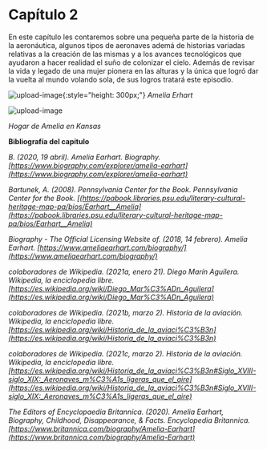 # Capítulo 2

En este capítulo les contaremos sobre una pequeña parte de la historia de la aeronáutica, algunos tipos de aeronaves ademá de historias variadas relativas a la creación de las mismas y a los avances tecnológicos que ayudaron a hacer realidad el suño de colonizar el cielo. Además de revisar la vida y legado de una mujer pionera en las alturas y la única que logró dar la vuelta al mundo volando sola, de sus logros tratará este episodio.


![upload-image](https://cdn.britannica.com/78/164578-050-634E4E33/Amelia-Earhart.jpg){:style="height: 300px;"}
*Amelia Erhart*

![upload-image](https://cdn.britannica.com/s:690x388,c:crop/69/152769-004-1FD2E12E/Childhood-home-Amelia-Earhart-Atchison-Kansas.jpg)

*Hogar de Amelia en Kansas*


**Bibliografía del capítulo**

*B. (2020, 19 abril). Amelia Earhart. Biography. [https://www.biography.com/explorer/amelia-earhart](https://www.biography.com/explorer/amelia-earhart)*

*Bartunek, A. (2008). Pennsylvania Center for the Book. Pennsylvania Center for the Book. [(https://pabook.libraries.psu.edu/literary-cultural-heritage-map-pa/bios/Earhart__Amelia](https://pabook.libraries.psu.edu/literary-cultural-heritage-map-pa/bios/Earhart__Amelia)*

*Biography - The Official Licensing Website of. (2018, 14 febrero). Amelia Earhart. [https://www.ameliaearhart.com/biography/](https://www.ameliaearhart.com/biography/)*

*colaboradores de Wikipedia. (2021a, enero 21). Diego Marín Aguilera. Wikipedia, la enciclopedia libre. [https://es.wikipedia.org/wiki/Diego_Mar%C3%ADn_Aguilera](https://es.wikipedia.org/wiki/Diego_Mar%C3%ADn_Aguilera)*

*colaboradores de Wikipedia. (2021b, marzo 2). Historia de la aviación. Wikipedia, la enciclopedia libre. [https://es.wikipedia.org/wiki/Historia_de_la_aviaci%C3%B3n](https://es.wikipedia.org/wiki/Historia_de_la_aviaci%C3%B3n)*

*colaboradores de Wikipedia. (2021c, marzo 2). Historia de la aviación. Wikipedia, la enciclopedia libre. [https://es.wikipedia.org/wiki/Historia_de_la_aviaci%C3%B3n#Siglo_XVIII-siglo_XIX:_Aeronaves_m%C3%A1s_ligeras_que_el_aire](https://es.wikipedia.org/wiki/Historia_de_la_aviaci%C3%B3n#Siglo_XVIII-siglo_XIX:_Aeronaves_m%C3%A1s_ligeras_que_el_aire)*

*The Editors of Encyclopaedia Britannica. (2020). Amelia Earhart, Biography, Childhood, Disappearance, & Facts. Encyclopedia Britannica. [https://www.britannica.com/biography/Amelia-Earhart](https://www.britannica.com/biography/Amelia-Earhart)*


